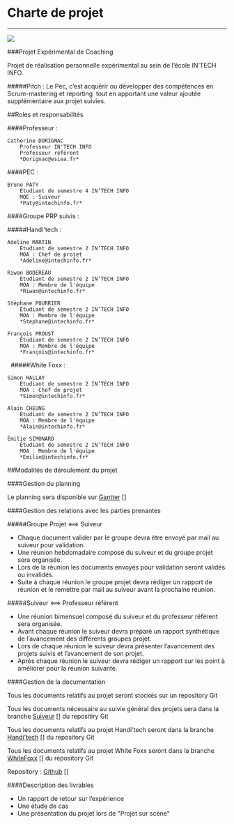 Charte de projet
===
___


![](C:\Users\Paty\Documents\Dev\PEC/logo.png)

###Projet Expérimental de Coaching



Projet de réalisation personnelle expérimental au sein de l’école IN’TECH INFO.



#####Pitch :
Le Pec, c’est acquérir ou développer des compétences en Scrum-mastering et reporting  tout en apportant une valeur ajoutée supplémentaire aux projet suivies. 


##Roles et responsabilités

####Professeur :

	Catherine DORIGNAC   
		Professeur IN'TECH INFO   
		Professeur référent   
		*Dorignac@esiea.fr*

####PEC :

	Bruno PATY   
		Étudiant de semestre 4 IN’TECH INFO   
		MOE : Suiveur   
		*Paty@intechinfo.fr*

####Groupe PRP suivis :

#####Handi'tech :

	Adeline MARTIN   
		Étudiant de semestre 2 IN’TECH INFO   
		MOA : Chef de projet   
		*Adeline@intechinfo.fr*  

	Riwan BODEREAU   
		Étudiant de semestre 2 IN’TECH INFO   
		MOA : Membre de l'équipe   
		*Riwan@intechinfo.fr*   

	Stéphane POURRIER   
		Étudiant de semestre 2 IN’TECH INFO   
		MOA : Membre de l'équipe   
		*Stephane@intechinfo.fr*  

	François PROUST      
		Étudiant de semestre 2 IN’TECH INFO      
		MOA : Membre de l'équipe      
		*François@intechinfo.fr*    
 
#####White Foxx :   

	Simon HALLAY   
		Étudiant de semestre 2 IN’TECH INFO   
		MOA : Chef de projet   
		*Simon@intechinfo.fr*

	Alain CHEUNG   
		Étudiant de semestre 2 IN’TECH INFO   
		MOA : Membre de l'équipe   
		*Alain@intechinfo.fr*

	Émilie SIMONARD   
		Étudiant de semestre 2 IN’TECH INFO   
		MOA : Membre de l'équipe   
		*Emilie@intechinfo.fr*

##Modalités de déroulement du projet 

####Gestion du planning

Le planning sera disponible sur [Gantter] [] 

[Gantter]: https://app.gantter.com/?action=view&projkey=17bfcf50-09fa-49ce-bdfd-404af1f59a0f "Gantter"

####Gestion des relations avec les parties prenantes



#####Groupe Projet <==> Suiveur



- Chaque document valider par le groupe devra étre envoyé par mail au suiveur pour validation.
- Une réunion hebdomadaire composé du suiveur et du groupe projet sera organisée.
- Lors de la réunion les documents envoyés pour validation seront validés ou invalidés.
- Suite à chaque réunion le groupe projet devra rédiger un rapport de réunion et le remettre par mail au suiveur avant la prochaine réunion.


#####Suiveur <==> Professeur référent

- Une réunion bimensuel composé du suiveur et du professeur référent sera organisée.
- Avant chaque réunion le suiveur devra préparé un rapport synthétique de l’avancement des différents groupes projet.
- Lors de chaque réunion le suiveur devra présenter l’avancement des projets suivis et l’avancement de son projet.
- Après chaque réunion le suiveur devra rédiger un rapport sur les point à améliorer pour la réunion suivante.


####Gestion de la documentation

Tous les documents relatifs au projet seront stockés sur un repository Git

Tous les documents nécessaire au suivie général des projets sera dans la branche [Suiveur] [] du repositiry Git

Tous les documents relatifs au projet Handi'tech seront dans la branche [Handi'tech] [] du repository Git

Tous les documents relatifs au projet White Foxx seront dans la branche [WhiteFoxx] [] du repository Git

[Suiveur]: https://github.com/Paty-B/PEC/tree/Suiveur "Suiveur"
[Handi'tech]: https://github.com/Paty-B/PEC/tree/Handi'tech "Handi'tech"
[WhiteFoxx]: https://github.com/Paty-B/PEC/tree/WhiteFoxx "WhiteFoxx"
  

Repository : [Github] []

[Github]: https://github.com/Paty-B/PEC
####Description des livrables

- Un rapport de retour sur l’expérience
- Une étude de cas
- Une présentation du projet lors de "Projet sur scène" 

  
  
